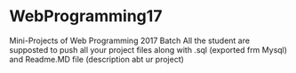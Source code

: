 # WebProgramming17
Mini-Projects of Web Programming 2017 Batch
All the student are supposted to push all your project files along with .sql (exported frm Mysql) and Readme.MD file (description abt ur project)
